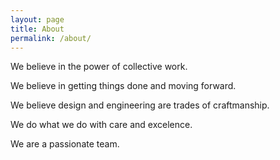 ```yaml
---
layout: page
title: About
permalink: /about/
---
```


We believe in the power of collective work.

We believe in getting things done and moving forward.

We believe design and engineering are trades of craftmanship.

We do what we do with care and excelence. 

We are a passionate team.
